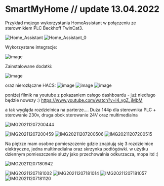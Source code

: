 # SmartMyHome // update 13.04.2022

Przykład mojego wykorzystania HomeAssistant w połączeniu ze sterownikiem PLC Beckhoff TwinCat3.

![Home_Assistant](https://user-images.githubusercontent.com/95655881/163258467-d11da611-cf7e-429e-aab8-b52d664e2da1.png)
![Home_Assistant_0](https://user-images.githubusercontent.com/95655881/163258656-5ebdcfdb-8997-4303-bc1c-706453e5a7fe.png)


Wykorzystane integracje:

![image](https://user-images.githubusercontent.com/95655881/163258944-eed176a9-ad1b-4bbd-bbe5-f43a3cfbfc14.png)

Zainstalowane dodatki:

![image](https://user-images.githubusercontent.com/95655881/145274322-ab924764-7117-4abe-bb6e-2c74cbfd61ec.png)


oraz nierozłączne HACS:
![image](https://user-images.githubusercontent.com/95655881/153396904-47f0c1e6-a621-4a7d-952b-086d285376bb.png)
![image](https://user-images.githubusercontent.com/95655881/153396956-c3cda1af-cf0d-4e1e-919a-ed56761f997a.png)
![image](https://user-images.githubusercontent.com/95655881/145274532-12b410f4-eb08-49c3-a1e5-946ef9cb9e07.png)



poniżej filmik na youtube z pokazaniem całego dashboardu - już niedługo będzie nowszy :)
https://www.youtube.com/watch?v=I4_ygZ_jMbM

a tak wygląda rozdzielnica na parterze.... Duża 144p dla sterownika PLC + sterowanie 230v, druga obok sterowanie 24V oraz multimedialna

![IMG20211207200444](https://user-images.githubusercontent.com/95655881/145090823-6ab70344-7b4e-43bc-b9a5-5145068ddf22.jpg)

![IMG20211207200459](https://user-images.githubusercontent.com/95655881/145090825-c37d2552-cbea-4b75-94ed-1d5fd204dc34.jpg)
![IMG20211207200506](https://user-images.githubusercontent.com/95655881/145090828-0d72d0d8-c652-4dc1-b3bd-ca13b89cc36b.jpg)
![IMG20211207200515](https://user-images.githubusercontent.com/95655881/145090829-1c32f993-68c2-446d-abc6-7d8703436dbf.jpg)


Na piętrze mam osobne pomieszczenie gdzie znajdują się 3 rozdzielnice elektryczne, jedna multimedialna oraz skrzynka podłógówki. w użytku dziennym pomieszczenie służy jako przechowalnia odkurzacza, mopa itd :)

![IMG20211207180942](https://user-images.githubusercontent.com/95655881/145079941-257f4a01-e42e-4d7d-b011-c60dd822b540.jpg)

![IMG20211207181002](https://user-images.githubusercontent.com/95655881/145079952-0df61e15-295d-4118-8041-9366ec892501.jpg)
![IMG20211207181014](https://user-images.githubusercontent.com/95655881/145079959-27f23d06-2ff6-415c-98a8-1c33c48d43df.jpg)
![IMG20211207181057](https://user-images.githubusercontent.com/95655881/145079971-ef365f18-b7d4-4ae6-ba0d-7d7a3f4e25f0.jpg)
![IMG20211207181120](https://user-images.githubusercontent.com/95655881/145079977-a1e6ceea-9977-4bab-855b-262251611223.jpg)
